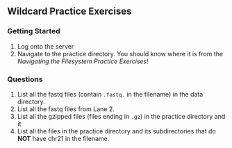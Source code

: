 ## Wildcard Practice Exercises

### Getting Started

1. Log onto the server
2. Navigate to the practice directory. You should know where it is from the *Navigating the Filesystem Practice Exercises*!

### Questions

1. List all the fastq files (contain `.fastq.` in the filename) in the data directory.
2. List all the fastq files from Lane 2.
3. List all the gzipped files (files ending in `.gz`) in the practice directory and it
2. List all the files in the practice directory and its subdirectories that do **NOT** have chr21 in the filename.